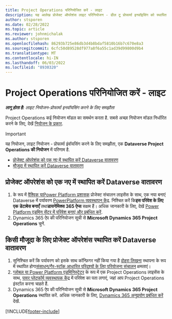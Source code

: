 ```yaml
---
title: Project Operations परिनियोजित करें - लाइट
description: यह आलेख प्रोजेक्ट ऑपरेशंस लाइट परिनियोजन - डील टू प्रोफार्मा इनवॉइसिंग को स्थापित करने के तरीके के बारे में जानकारी प्रदान करता है।
author: stsporen
ms.date: 02/28/2022
ms.topic: article
ms.reviewer: johnmichalak
ms.author: stsporen
ms.openlocfilehash: 86293b725e86db3d4b8bdaf5810b16b7c670e8a3
ms.sourcegitcommit: 6cfc50d89528df977a8f6a55c1ad39d99800d9b4
ms.translationtype: MT
ms.contentlocale: hi-IN
ms.lasthandoff: 06/03/2022
ms.locfileid: "8930320"
---
```

# <a name="deploy-project-operations---lite"></a>Project Operations परिनियोजित करें - लाइट

_**लागू होता है:** लाइट नियोजन-प्रोफार्मा इनवॉयसिंग करने के लिए समझौता_



Project Operations कई नियोजन मॉडल का समर्थन करता है. सबसे अच्छा नियोजन मॉडल निर्धारित करने के लिए, देखें [नियोजन के प्रकार](determine-deployment-type.md).


> [!IMPORTANT]
> यह नियोजन, लाइट नियोजन - प्रोफार्मा इंवॉयसिंग करने के लिए समझौता, एक **Dataverse Project Operations की नियोजन** में परिणाम है.

- [प्रोजेक्ट ऑपरेशंस को एक नए में स्थापित करें Dataverse वातावरण](#new)
- [मौजूदा में स्थापित करें Dataverse वातावरण](#existing)



## <a name="install-project-operations-to-a-new-dataverse-environment"></a><a name="new"></a> प्रोजेक्ट ऑपरेशंस को एक नए में स्थापित करें Dataverse वातावरण

1. के रूप में [वैश्विक याPower Platform प्रशासक](/power-platform/admin/global-service-administrators-can-administer-without-license) प्रोजेक्ट संचालन लाइसेंस के साथ, एक नया बनाएं Dataverse में पर्यावरण [PowerPlatform व्यवस्थापन केंद्र](https://admin.powerplatform.com). निश्चित करें कि**इस परिवेश के लिए एक डेटाबेस बनाएँ** तथा**डायनेमिक्स 365 ऐप्स** सक्षम हैं। अधिक जानकारी के लिए, देखें [Power Platform एडमिन सेंटर में परिवेश बनाएं और प्रबंधित करें](/power-platform/admin/create-environment#create-an-environment-in-the-power-platform-admin-center).
2. Dynamics 365 ऐप की परिनियोजन सूची से **Microsoft Dynamics 365 Project Operations** चुनें.


## <a name="install-project-operations-to-an-existing-dataverse-environment"></a><a name="existing"></a> किसी मौजूदा के लिए प्रोजेक्ट ऑपरेशंस स्थापित करें Dataverse वातावरण
1. सुनिश्चित करें कि पर्यावरण को इसके साथ कॉन्फ़िगर नहीं किया गया है [दोहरा लिखना](/dynamics365/fin-ops-core/dev-itpro/data-entities/dual-write/dual-write-overview) स्थापना के रूप में स्थापित होगा[संसाधन/गैर-स्टॉक आधारित परिदृश्यों के लिए परियोजना संचालन](project-operations-integrated-deployment-overview.md) क्षमताएं।
2. [ग्लोबल या Power Platform एडमिनिस्ट्रेटर](/power-platform/admin/global-service-administrators-can-administer-without-license) के रूप में एक Project Operations लाइसेंस के साथ, [पावर प्लेटफॉर्म व्यवस्थापक केंद्र](https://admin.powerplatform.com) में परिवेश का पता लगाएं, जहां आप Project Operations इंस्टॉल करना चाहते हैं.
3. Dynamics 365 ऐप की परिनियोजन सूची से **Microsoft Dynamics 365 Project Operations** स्थापित करें. अधिक जानकारी के लिए, [Dynamics 365 अनुप्रयोग प्रबंधित करें](/power-platform/admin/manage-apps) देखें.




[!INCLUDE[footer-include](../includes/footer-banner.md)]
